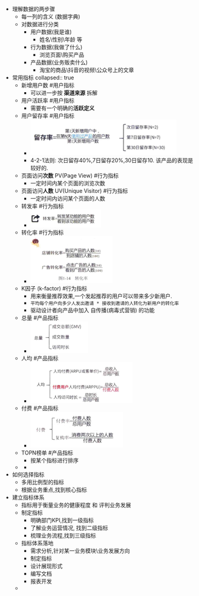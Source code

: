 - 理解数据的两步骤
	- 每一列的含义 (数据字典)
	- 对数据进行分类
		- 用户数据(我是谁)
			- 姓名\性别\年龄 等
		- 行为数据(我做了什么)
			- 浏览页面\购买产品
		- 产品数据(业务贩卖什么)
			- 淘宝的商品\抖音的视频\公众号上的文章
- 常用指标
  collapsed:: true
	- 新增用户数 #用户指标
		- 可以进一步按 **渠道来源** 拆解
	- 用户活跃率 #用户指标
		- 需要有一个明确的**活跃定义**
	- 用户留存率 #用户指标
		- ![image.png](../assets/image_1661411865266_0.png)
		- 4-2-1法则: 次日留存40%,7日留存20%,30日留存10. 该产品的表现是较好的.
	- 页面访问**次数** PV(Page View) #行为指标
		- 一定时间内某个页面的浏览次数
	- 页面访问**人数** UV(Unique Visitor) #行为指标
		- 一定时间内访问某个页面的人数
	- 转发率 #行为指标
		- ![image.png](../assets/image_1661412407215_0.png)
	- 转化率 #行为指标
		- ![image.png](../assets/image_1661412478207_0.png)
	- K因子 (k-factor) #行为指标
		- 用来衡量推荐效果,一个发起推荐的用户可以带来多少新用户.
		- `平均每个用户向多少人发出邀请 * 接收到邀请的人转化为新用户的转化率`
		- 驱动设计者向产品中加入 自传播(病毒式营销) 的功能
	- 总量 #产品指标
		- ![image.png](../assets/image_1661413437870_0.png)
	- 人均 #产品指标
		- ![image.png](../assets/image_1661413490351_0.png)
	- 付费 #产品指标
		- ![image.png](../assets/image_1661413516718_0.png)
	- TOPN榜单 #产品指标
		- 按某个指标进行排序
	-
		-
- 如何选择指标
	- 多用比例型的指标
	- 根据业务重点,找到核心指标
- 建立指标体系
	- 指标用于衡量业务的健康程度 和 评判业务发展
	- 制定指标
		- 明确部门KPI,找到一级指标
		- 了解业务运营情况, 找到二级指标
		- 梳理业务流程,找到三级指标
	- 指标体系落地
		- 需求分析,针对某一业务模块\业务发展方向
		- 制定指标
		- 设计展现形式
		- 编写文档
		- 报表开发
	-
